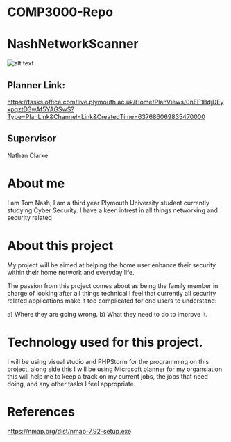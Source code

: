 # COMP3000-Repo
# NashNetworkScanner
![alt text](https://github.com/Tom451/COMP3000-Repo/blob/main/assets/images/31431a2b-b9f3-4e62-8545-c5ce5a898951_200x200.png)


## Planner Link: 
https://tasks.office.com/live.plymouth.ac.uk/Home/PlanViews/0nEF1BdjDEyxpqztD3wAf5YAGSwS?Type=PlanLink&Channel=Link&CreatedTime=637686069835470000

## Supervisor 
Nathan Clarke 

# About me 
I am Tom Nash, I am a third year Plymouth University student currently studying 
Cyber Security. I have a keen intrest in all things networking and security related 

# About this project 
My project will be aimed at helping the home user enhance their security within their 
home network and everyday life. 

The passion from this project comes about as being the family member in charge of looking after all things technical
I feel that currently all security related applications make it too complicated for end users to understand: 

a) Where they are going wrong. 
b) What they need to do to improve it. 

# Technology used for this project. 
I will be using visual studio and PHPStorm for the programming on this project, along side this I will be using 
Microsoft planner for my organsiation this will help me to keep a track on my current jobs, the jobs that need doing, 
and any other tasks I feel appropriate.


# References 

https://nmap.org/dist/nmap-7.92-setup.exe
